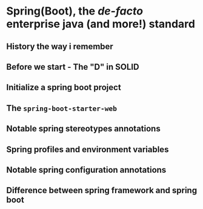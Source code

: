 # Spring(Boot), the _de-facto_ enterprise java (and more!) standard

## History the way i remember

## Before we start - The "D" in SOLID

## Initialize a spring boot project

## The `spring-boot-starter-web`

## Notable spring stereotypes annotations

## Spring profiles and environment variables

## Notable spring configuration annotations

## Difference between spring framework and spring boot
